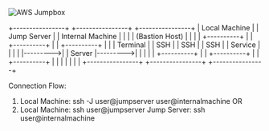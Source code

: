 ![AWS Jumpbox](https://github.com/user-attachments/assets/5bf904e4-911b-4536-9f15-746cf9d47f8f)

+----------------+       +----------------+       +----------------+
| Local Machine  |       |  Jump Server   |       | Internal Machine |
|                |       | (Bastion Host) |       |                |
|  +----------+  |       |  +----------+  |       |  +----------+  |
|  | Terminal |  |  SSH  |  | SSH      |  |  SSH  |  | Service  |  |
|  |          |--------->|  | Server   |--------->|  |          |  |
|  +----------+  |       |  +----------+  |       |  +----------+  |
|                |       |                |       |                |
+----------------+       +----------------+       +----------------+

Connection Flow:
1. Local Machine: ssh -J user@jumpserver user@internalmachine
   OR
2. Local Machine: ssh user@jumpserver
   Jump Server: ssh user@internalmachine

